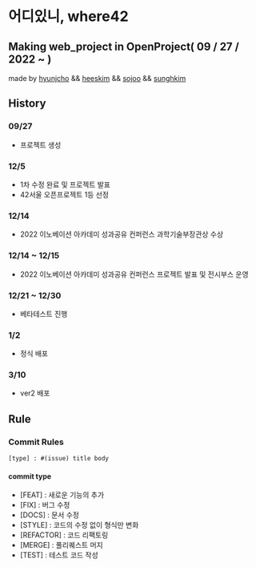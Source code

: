 # 어디있니, where42

## Making web_project in OpenProject( 09 / 27 / 2022 ~ )
made by [hyunjcho](https://github.com/highjcho) && [heeskim](https://github.com/lampolar) && [sojoo](https://github.com/zoovely) && [sunghkim](https://github.com/K-SeongHun)

## History

### 09/27 
- 프로젝트 생성

### 12/5
- 1차 수정 완료 및 프로젝트 발표
- 42서울 오픈프로젝트 1등 선정

### 12/14
- 2022 이노베이션 아카데미 성과공유 컨퍼런스 과학기술부장관상 수상

### 12/14 ~ 12/15
- 2022 이노베이션 아카데미 성과공유 컨퍼런스 프로젝트 발표 및 전시부스 운영

### 12/21 ~ 12/30
- 베타테스트 진행

### 1/2
- 정식 배포

### 3/10
- ver2 배포


## Rule
### Commit Rules
```[type] : #(issue) title body  ```  
#### commit type
- [FEAT] : 새로운 기능의 추가
- [FIX] : 버그 수정
- [DOCS] : 문서 수정
- [STYLE] : 코드의 수정 없이 형식만 변화
- [REFACTOR] : 코드 리팩토링
- [MERGE] : 풀리퀘스트 머지
- [TEST] : 테스트 코드 작성
